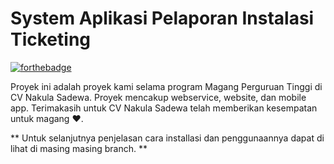 # System Aplikasi Pelaporan Instalasi Ticketing

[![forthebadge](http://forthebadge.com/images/badges/built-with-love.svg)](http://forthebadge.com)

Proyek ini adalah proyek kami selama program Magang Perguruan Tinggi di CV Nakula Sadewa.
Proyek mencakup webservice, website, dan mobile app.
Terimakasih untuk CV Nakula Sadewa telah memberikan kesempatan untuk magang ❤.

** Untuk selanjutnya penjelasan cara installasi dan penggunaannya dapat di lihat di masing masing branch. **
